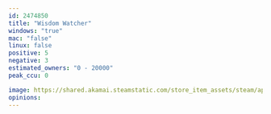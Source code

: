 ```yaml
---
id: 2474850
title: "Wisdom Watcher"
windows: "true"
mac: "false"
linux: false
positive: 5
negative: 3
estimated_owners: "0 - 20000"
peak_ccu: 0

image: https://shared.akamai.steamstatic.com/store_item_assets/steam/apps/2474850/header.jpg?t=1713793648
opinions:
---
```

